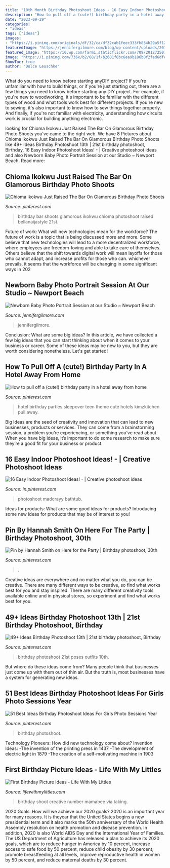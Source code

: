 ```yaml
---
title: "10th Month Birthday Photoshoot Ideas - 16 Easy Indoor Photoshoot Ideas! -"
description: "How to pull off a (cute!) birthday party in a hotel away from home"
date: "2023-09-29"
categories:
- "ideas"
tags: ["ideas"]
images:
- "https://i.pinimg.com/originals/df/32/ca/df32cab1feec333fb834b29a5f123eac.jpg"
featuredImage: "https://jennifergilmore.com/blog/wp-content/uploads/2013/05/gilmore_studios_newborn_baby_girl_portrait_photo_prop_headband_beanie_wrap_idea_1.jpg"
featured_image: "https://i0.wp.com/farm1.staticflickr.com/709/20127250743_b279ae0bb5_b.jpg?resize=640%2C960&amp;ssl=1"
image: "https://i.pinimg.com/736x/b2/68/1f/b2681f8bc6ea9b186b8f2fad6dfe7cc9.jpg"
ShowToc: true
author: "Dulce Leuschke"
---
```



What do you need to know before starting anyDIY project?
If you're unfamiliar with how to build things, or if you're just starting out, there are a few things you need to know before starting any DIY project. For example, if you're new to woodworking, it's important to be familiar with the different types of wood and what tools work best for different projects. If you're new to sewing, it's also important to know how to sew things together properly. And finally, if you're not familiar with electricity, understanding how circuits work is crucial for building anything electronic.

	

		
looking for Chioma Ikokwu Just Raised The Bar On Glamorous Birthday Photo Shoots you've came to the right web. We have 8 Pictures about Chioma Ikokwu Just Raised The Bar On Glamorous Birthday Photo Shoots like 49+ Ideas Birthday Photoshoot 13th | 21st birthday photoshoot, Birthday, 16 Easy Indoor Photoshoot Ideas! - | Creative photoshoot ideas and also Newborn Baby Photo Portrait Session at our Studio ~ Newport Beach. Read more:
		
    
## Chioma Ikokwu Just Raised The Bar On Glamorous Birthday Photo Shoots

<img loading=lazy src="https://i.pinimg.com/736x/c6/99/6d/c6996dfdcaea67ff44ad80a294b38c54.jpg" onerror="this.onerror=null;this.src='https://tse2.mm.bing.net/th?id=OIP.ol6Ms1EfmWTXM-fRw9yszAHaIq&amp;pid=15.1';" alt="Chioma Ikokwu Just Raised The Bar On Glamorous Birthday Photo Shoots">

_Source: pinterest.com_

>birthday bar shoots glamorous ikokwu chioma photoshoot raised bellanaijastyle 21st. 

	

Future of work: What will new technologies mean for the workforce?
The future of work is a topic that is being discussed more and more. Some believe that new technologies will lead to a more decentralized workforce, where employees are freedom-loving and able to take care of themselves. Others believe that the shift towards digital work will mean layoffs for those who cannot adapt, and increase profits for those who can. whichever prevails, it seems that the workforce will be changing in some significant ways in 202
    
## Newborn Baby Photo Portrait Session At Our Studio ~ Newport Beach

<img loading=lazy src="https://jennifergilmore.com/blog/wp-content/uploads/2013/05/gilmore_studios_newborn_baby_girl_portrait_photo_prop_headband_beanie_wrap_idea_1.jpg" onerror="this.onerror=null;this.src='https://tse2.mm.bing.net/th?id=OIP.xLDwyPz0TQ4URSkspJZINwHaJQ&amp;pid=15.1';" alt="Newborn Baby Photo Portrait Session at our Studio ~ Newport Beach">

_Source: jennifergilmore.com_

>jennifergilmore. 

	

Conclusion: What are some big ideas?
In this article, we have collected a few big ideas that you can start thinking about when it comes to your business or career. Some of these ideas may be new to you, but they are worth considering nonetheless. Let's get started!

    
## How To Pull Off A (cute!) Birthday Party In A Hotel Away From Home

<img loading=lazy src="https://i.pinimg.com/originals/df/32/ca/df32cab1feec333fb834b29a5f123eac.jpg" onerror="this.onerror=null;this.src='https://tse4.mm.bing.net/th?id=OIP.kdA9Wd9R76SzpHhw2adMKQHaLH&amp;pid=15.1';" alt="How to pull off a (cute!) birthday party in a hotel away from home">

_Source: pinterest.com_

>hotel birthday parties sleepover teen theme cute hotels kimzkitchen pull away. 

	

Big Ideas are the seed of creativity and innovation that can lead to new businesses, products or services. They can come from a brainstorming session, a problem you’re experiencing, or something you’ve read about. When you have big ideas, it’s important to do some research to make sure they’re a good fit for your business or product.

    
## 16 Easy Indoor Photoshoot Ideas! - | Creative Photoshoot Ideas

<img loading=lazy src="https://i.pinimg.com/736x/a5/b5/3e/a5b53ec04e3eee46e322c8c39a247ee9.jpg" onerror="this.onerror=null;this.src='https://tse1.mm.bing.net/th?id=OIP.2ZPt_Y0nWHbZ3zAVM5Yx4QHaLF&amp;pid=15.1';" alt="16 Easy Indoor Photoshoot Ideas! - | Creative photoshoot ideas">

_Source: in.pinterest.com_

>photoshoot madcrayy bathtub. 

	

Ideas for products: What are some good ideas for products?
Introducing some new ideas for products that may be of interest to you!

    
## Pin By Hannah Smith On Here For The Party | Birthday Photoshoot, 30th

<img loading=lazy src="https://i.pinimg.com/736x/a3/6b/37/a36b37d3568163c67b6aa5aca22e512d.jpg" onerror="this.onerror=null;this.src='https://tse4.mm.bing.net/th?id=OIP.weHGZ3rsgx0y5vmyp3V6rQHaLH&amp;pid=15.1';" alt="Pin by Hannah Smith on Here for the Party | Birthday photoshoot, 30th">

_Source: pinterest.com_

>. 

	

Creative ideas are everywhere and no matter what you do, you can be creative. There are many different ways to be creative, so find what works best for you and stay inspired. There are many different creativity tools available online and in physical stores, so experiment and find what works best for you.

    
## 49+ Ideas Birthday Photoshoot 13th | 21st Birthday Photoshoot, Birthday

<img loading=lazy src="https://i.pinimg.com/736x/07/45/51/074551c888f552bdfdf4253a6beff069.jpg" onerror="this.onerror=null;this.src='https://tse2.mm.bing.net/th?id=OIP.nnXG37N0EsTwvrVWZc_QIwAAAA&amp;pid=15.1';" alt="49+ Ideas Birthday Photoshoot 13th | 21st birthday photoshoot, Birthday">

_Source: pinterest.com_

>birthday photoshoot 21st poses outfits 10th. 

	

But where do these ideas come from? Many people think that businesses just come up with them out of thin air. But the truth is, most businesses have a system for generating new ideas.

    
## 51 Best Ideas Birthday Photoshoot Ideas For Girls Photo Sessions Year

<img loading=lazy src="https://i.pinimg.com/736x/b2/68/1f/b2681f8bc6ea9b186b8f2fad6dfe7cc9.jpg" onerror="this.onerror=null;this.src='https://tse2.mm.bing.net/th?id=OIP.EMmGwNpfIdXplGh97dWSWwAAAA&amp;pid=15.1';" alt="51 Best Ideas Birthday Photoshoot Ideas For Girls Photo Sessions Year">

_Source: pinterest.com_

>birthday photoshoot. 

	

Technology Pioneers: How did new technology come about?
Invention Ideas: 
-The invention of the printing press in 1437 
-The development of electric light in 1879 
-The creation of a self-motivating machine in 1903

    
## First Birthday Picture Ideas - Life With My Littles

<img loading=lazy src="https://i0.wp.com/farm1.staticflickr.com/709/20127250743_b279ae0bb5_b.jpg?resize=640%2C960&amp;ssl=1" onerror="this.onerror=null;this.src='https://tse4.mm.bing.net/th?id=OIP.AUc_NXrKsgTIUYlmOLJN-AHaLH&amp;pid=15.1';" alt="First Birthday Picture Ideas - Life With My Littles">

_Source: lifewithmylittles.com_

>birthday shoot creative number mamabee via taking. 

	

2020 Goals: How will we achieve our 2020 goals?
2020 is an important year for many reasons. It is theyear that the United States begins a new presidential term and it also marks the 50th anniversary of the World Health Assembly resolution on health promotion and disease prevention. In addition, 2020 is also World AIDS Day and the International Year of Families. 
The US Department of Agriculture has released a plan to achieve its 2020 goals, which are to reduce hunger in America by 10 percent, increase access to safe food by 50 percent, reduce child obesity by 30 percent, promote breastfeeding at all levels, improve reproductive health in women by 50 percent, and reduce maternal deaths by 30 percent.

